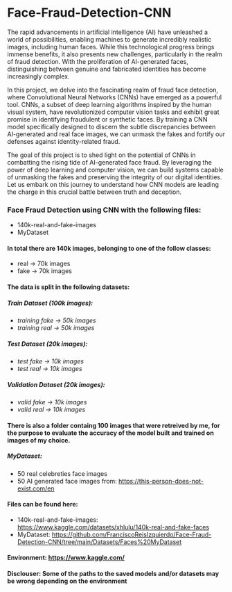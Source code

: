 # Face-Fraud-Detection-CNN

The rapid advancements in artificial intelligence (AI) have unleashed a world of possibilities, enabling machines to generate incredibly realistic images, including human faces. While this technological progress brings immense benefits, it also presents new challenges, particularly in the realm of fraud detection. With the proliferation of AI-generated faces, distinguishing between genuine and fabricated identities has become increasingly complex.

In this project, we delve into the fascinating realm of fraud face detection, where Convolutional Neural Networks (CNNs) have emerged as a powerful tool. CNNs, a subset of deep learning algorithms inspired by the human visual system, have revolutionized computer vision tasks and exhibit great promise in identifying fraudulent or synthetic faces. By training a CNN model specifically designed to discern the subtle discrepancies between AI-generated and real face images, we can unmask the fakes and fortify our defenses against identity-related fraud.

The goal of this project is to shed light on the potential of CNNs in combatting the rising tide of AI-generated face fraud. By leveraging the power of deep learning and computer vision, we can build systems capable of unmasking the fakes and preserving the integrity of our digital identities. Let us embark on this journey to understand how CNN models are leading the charge in this crucial battle between truth and deception.

### Face Fraud Detection using CNN with the following files:
* 140k-real-and-fake-images
* MyDataset
  
#### In total there are 140k images, belonging to one of the follow classes:
* real -> 70k images
* fake -> 70k images

#### The data is split in the following datasets:

##### Train Dataset (100k images):
* *training fake -> 50k images*
* *training real -> 50k images*

##### Test Dataset (20k images):
* *test fake -> 10k images*
* *test real -> 10k images*

##### Validation Dataset (20k images):
* *valid fake -> 10k images*
* *valid real -> 10k images*

#### There is also a folder containg 100 images that were retreived by me, for the purpose to evaluate the accuracy of the model built and trained on images of my choice.
##### MyDataset:
* 50 real celebreties face images
* 50 AI generated face images from: https://this-person-does-not-exist.com/en

#### Files can be found here:
* 140k-real-and-fake-images: https://www.kaggle.com/datasets/xhlulu/140k-real-and-fake-faces
* MyDataset: https://github.com/FranciscoReisIzquierdo/Face-Fraud-Detection-CNN/tree/main/Datasets/Faces%20MyDataset

#### Environment: https://www.kaggle.com/
#### Disclouser: Some of the paths to the saved models and/or datasets may be wrong depending on the environment
